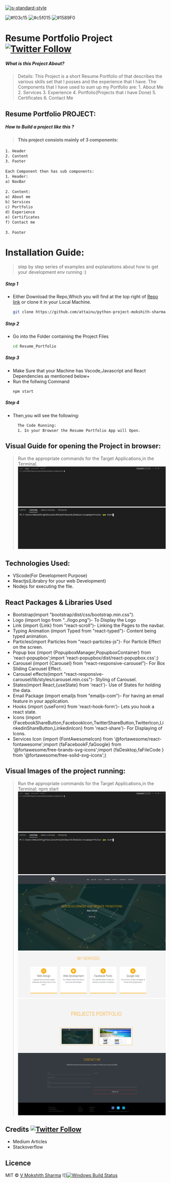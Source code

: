 [![js-standard-style](https://img.shields.io/badge/code%20style-standard-brightgreen.svg?style=flat)](https://github.com/feross/standard)

![#f03c15](https://via.placeholder.com/15/f03c15/000000?text=+) ![#c5f015](https://via.placeholder.com/15/c5f015/000000?text=+) ![#1589F0](https://via.placeholder.com/15/1589F0/000000?text=+)

# Resume Portfolio Project [![Twitter Follow](https://img.shields.io/twitter/follow/moskhith?style=social)](https://twitter.com/mokshith)

##### What is this Project About?

> Details:
        This Project is a short Resume Portfolio of that describes the various skills set that I posses and the experience that I have.
	The Components that I have used to sum up my Portfolio are:
	1. About Me
	2. Services
	3. Experience
	4. Portfolio(Projects that i have Done)
	5. Certificates
	6. Contact Me 


## Resume Portfolio PROJECT:

##### How to Build a project like this ?

> #### This project consists mainly of 3 components:
	1. Header
	2. Content
	3. Footer

	Each Component then has sub components:
	1. Header:
	a) NavBar
	
	2. Content:
	a) About me
	b) Services
	c) Portfolio
	d) Experience
	e) Certificates
	f) Contact me
	
	3. Footer 
	
# Installation Guide:

> step by step series of examples and explanations about how to get your development env running :)

##### Step 1

- Either Download the Repo,Which you will find at the top right of [Repo link](https://github.com/attainu/python-project-mokshith-sharma-au9.git) or clone it in your Local Machine.
  ```sh
  git clone https://github.com/attainu/python-project-mokshith-sharma-au9.git
  ```

##### Step 2

- Go into the Folder containing the Project Files
  ```sh
  cd Resume_Portfolio
  ```

##### Step 3

- Make Sure that your Machine has Vscode,Javascript and React Dependencies as mentioned below+
- Run the follwing Command
  ```react
  npm start
  ```

##### Step 4

- Then,you will see the following:

  ```
	The Code Running:
	1. In your Browser the Resume Portfolio App will Open.  
  ```

## Visual Guide for opening the Project in browser:

> Run the appropriate commands for the Target Applications,in the Terminal.
> ![](guide/project_directory_Image.png)
> ![](guide/start_command_for_project.png)





## Technologies Used:

- VScode(For Development Purpose)
- Reactjs(Librabry for your web Development)
- Nodejs for executing the file.

## React Packages & Libraries Used

- Bootstrap(import "bootstrap/dist/css/bootstrap.min.css").
- Logo (import logo from "../logo.png")- To Display the Logo
- Link (import {Link} from "react-scroll")- Linking the Pages to the navbar. 
- Typing Animation (import Typed from "react-typed")- Content being typed animation.
- Particles(import Particles from "react-particles-js")- For Particle Effect on the screen.
- Popup box (import {PopupboxManager,PopupboxContainer} from 'react-popupbox';import 'react-popupbox/dist/react-popupbox.css';)
- Carousel (import {Carousel} from "react-responsive-carousel")- For Box Sliding Carousel Effect.
- Carousel effects(import "react-responsive-carousel/lib/styles/carousel.min.css")- Styling of Carousel.
- States(import React,{useState} from 'react')- Use of States for holding the data.
- Email Package (import emailjs from "emailjs-com")- For having an email feature in your application.
- Hooks (import {useForm} from 'react-hook-form')- Lets you hook a react state.
- Icons (import {FacebookShareButton,FacebookIcon,TwitterShareButton,TwitterIcon,LinkedinShareButton,LinkedinIcon} from 'react-share')- For Displaying of Icons.
- Services Icon (import {FontAwesomeIcon} from '@fortawesome/react-fontawesome';import {faFacebookF,faGoogle} from '@fortawesome/free-brands-svg-icons';import {faDesktop,faFileCode } from '@fortawesome/free-solid-svg-icons';)


## Visual Images of the project running:

> Run the appropriate commands for the Target Applications,in the Terminal: npm start
> ![](guide/project_directory_Image.png)
> ![](guide/start_command_for_project.png)
> ![](guide/Image1.png)
> ![](guide/Image2.png)
> ![](guide/Image3.png)
> ![](guide/Image4.png)


## Credits [![Twitter Follow](https://img.shields.io/twitter/follow/mokshith?style=social)](https://twitter.com/mokshith)

- Medium Articles
- Stackoverflow

## Licence

MIT © [V Mokshith Sharma]()
![][![Windows Build Status](https://ci.appveyor.com/api/projects/status/github/akashnimare/foco?branch=master&svg=true)](https://github.com/mokshith-sharma-au9)

